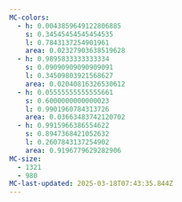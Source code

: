 ```yaml
---
MC-colors:
  - h: 0.0043859649122806885
    s: 0.34545454545454535
    l: 0.7843137254901961
    area: 0.02327903638519628
  - h: 0.9895833333333334
    s: 0.09090909090909091
    l: 0.34509803921568627
    area: 0.02040816326530612
  - h: 0.05555555555555661
    s: 0.6000000000000023
    l: 0.9901960784313726
    area: 0.03663483742120702
  - h: 0.9915966386554622
    s: 0.8947368421052632
    l: 0.2607843137254902
    area: 0.9196779629282906
MC-size:
  - 1321
  - 980
MC-last-updated: 2025-03-18T07:43:35.844Z
---
```

